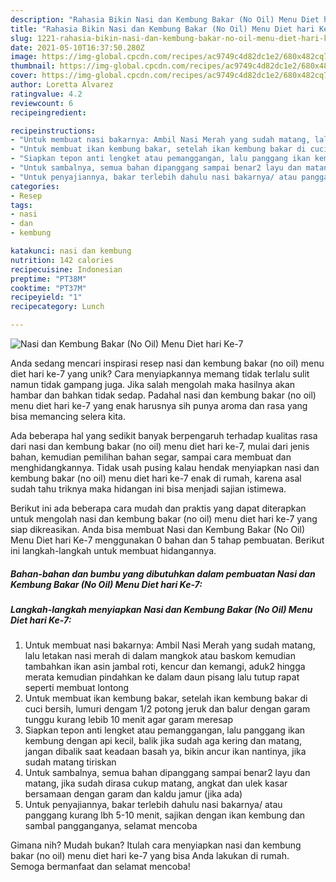 ```yaml
---
description: "Rahasia Bikin Nasi dan Kembung Bakar (No Oil) Menu Diet hari Ke-7 yang Enak Banget"
title: "Rahasia Bikin Nasi dan Kembung Bakar (No Oil) Menu Diet hari Ke-7 yang Enak Banget"
slug: 1221-rahasia-bikin-nasi-dan-kembung-bakar-no-oil-menu-diet-hari-ke-7-yang-enak-banget
date: 2021-05-10T16:37:50.280Z
image: https://img-global.cpcdn.com/recipes/ac9749c4d82dc1e2/680x482cq70/nasi-dan-kembung-bakar-no-oil-menu-diet-hari-ke-7-foto-resep-utama.jpg
thumbnail: https://img-global.cpcdn.com/recipes/ac9749c4d82dc1e2/680x482cq70/nasi-dan-kembung-bakar-no-oil-menu-diet-hari-ke-7-foto-resep-utama.jpg
cover: https://img-global.cpcdn.com/recipes/ac9749c4d82dc1e2/680x482cq70/nasi-dan-kembung-bakar-no-oil-menu-diet-hari-ke-7-foto-resep-utama.jpg
author: Loretta Alvarez
ratingvalue: 4.2
reviewcount: 6
recipeingredient:

recipeinstructions:
- "Untuk membuat nasi bakarnya: Ambil Nasi Merah yang sudah matang, lalu letakan nasi merah di dalam mangkok atau baskom kemudian tambahkan ikan asin jambal roti, kencur dan kemangi, aduk2 hingga merata kemudian pindahkan ke dalam daun pisang lalu tutup rapat seperti membuat lontong"
- "Untuk membuat ikan kembung bakar, setelah ikan kembung bakar di cuci bersih, lumuri dengam 1/2 potong jeruk dan balur dengan garam tunggu kurang lebib 10 menit agar garam meresap"
- "Siapkan tepon anti lengket atau pemanggangan, lalu panggang ikan kembung dengan api kecil, balik jika sudah aga kering dan matang, jangan dibalik saat keadaan basah ya, bikin ancur ikan nantinya, jika sudah matang tiriskan"
- "Untuk sambalnya, semua bahan dipanggang sampai benar2 layu dan matang, jika sudah dirasa cukup matang, angkat dan ulek kasar bersamaan dengan garam dan kaldu jamur (jika ada)"
- "Untuk penyajiannya, bakar terlebih dahulu nasi bakarnya/ atau panggang kurang lbh 5-10 menit, sajikan dengan ikan kembung dan sambal pangganganya, selamat mencoba"
categories:
- Resep
tags:
- nasi
- dan
- kembung

katakunci: nasi dan kembung 
nutrition: 142 calories
recipecuisine: Indonesian
preptime: "PT38M"
cooktime: "PT37M"
recipeyield: "1"
recipecategory: Lunch

---
```



![Nasi dan Kembung Bakar (No Oil) Menu Diet hari Ke-7](https://img-global.cpcdn.com/recipes/ac9749c4d82dc1e2/680x482cq70/nasi-dan-kembung-bakar-no-oil-menu-diet-hari-ke-7-foto-resep-utama.jpg)

Anda sedang mencari inspirasi resep nasi dan kembung bakar (no oil) menu diet hari ke-7 yang unik? Cara menyiapkannya memang tidak terlalu sulit namun tidak gampang juga. Jika salah mengolah maka hasilnya akan hambar dan bahkan tidak sedap. Padahal nasi dan kembung bakar (no oil) menu diet hari ke-7 yang enak harusnya sih punya aroma dan rasa yang bisa memancing selera kita.

Ada beberapa hal yang sedikit banyak berpengaruh terhadap kualitas rasa dari nasi dan kembung bakar (no oil) menu diet hari ke-7, mulai dari jenis bahan, kemudian pemilihan bahan segar, sampai cara membuat dan menghidangkannya. Tidak usah pusing kalau hendak menyiapkan nasi dan kembung bakar (no oil) menu diet hari ke-7 enak di rumah, karena asal sudah tahu triknya maka hidangan ini bisa menjadi sajian istimewa.




Berikut ini ada beberapa cara mudah dan praktis yang dapat diterapkan untuk mengolah nasi dan kembung bakar (no oil) menu diet hari ke-7 yang siap dikreasikan. Anda bisa membuat Nasi dan Kembung Bakar (No Oil) Menu Diet hari Ke-7 menggunakan 0 bahan dan 5 tahap pembuatan. Berikut ini langkah-langkah untuk membuat hidangannya.

<!--inarticleads1-->

##### Bahan-bahan dan bumbu yang dibutuhkan dalam pembuatan Nasi dan Kembung Bakar (No Oil) Menu Diet hari Ke-7:





<!--inarticleads2-->

##### Langkah-langkah menyiapkan Nasi dan Kembung Bakar (No Oil) Menu Diet hari Ke-7:

1. Untuk membuat nasi bakarnya: Ambil Nasi Merah yang sudah matang, lalu letakan nasi merah di dalam mangkok atau baskom kemudian tambahkan ikan asin jambal roti, kencur dan kemangi, aduk2 hingga merata kemudian pindahkan ke dalam daun pisang lalu tutup rapat seperti membuat lontong
1. Untuk membuat ikan kembung bakar, setelah ikan kembung bakar di cuci bersih, lumuri dengam 1/2 potong jeruk dan balur dengan garam tunggu kurang lebib 10 menit agar garam meresap
1. Siapkan tepon anti lengket atau pemanggangan, lalu panggang ikan kembung dengan api kecil, balik jika sudah aga kering dan matang, jangan dibalik saat keadaan basah ya, bikin ancur ikan nantinya, jika sudah matang tiriskan
1. Untuk sambalnya, semua bahan dipanggang sampai benar2 layu dan matang, jika sudah dirasa cukup matang, angkat dan ulek kasar bersamaan dengan garam dan kaldu jamur (jika ada)
1. Untuk penyajiannya, bakar terlebih dahulu nasi bakarnya/ atau panggang kurang lbh 5-10 menit, sajikan dengan ikan kembung dan sambal pangganganya, selamat mencoba




Gimana nih? Mudah bukan? Itulah cara menyiapkan nasi dan kembung bakar (no oil) menu diet hari ke-7 yang bisa Anda lakukan di rumah. Semoga bermanfaat dan selamat mencoba!
